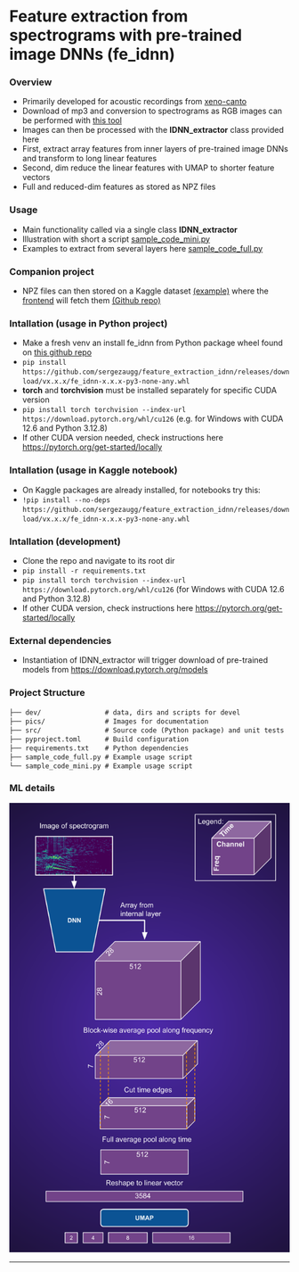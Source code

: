 
# Feature extraction from spectrograms with pre-trained image DNNs (fe_idnn)

### Overview
* Primarily developed for acoustic recordings from [xeno-canto](https://xeno-canto.org/)
* Download of mp3 and conversion to spectrograms as RGB images can be performed with [this tool](https://github.com/sergezaugg/xeno_canto_organizer)  
* Images can then be processed with the **IDNN_extractor** class provided here
* First, extract array features from inner layers of pre-trained image DNNs and transform to long linear features
* Second, dim reduce the linear features with UMAP to shorter feature vectors
* Full and reduced-dim features as stored as NPZ files

### Usage
* Main functionality called via a single class **IDNN_extractor**
* Illustration with short a script [sample_code_mini.py](sample_code_mini.py)
* Examples to extract from several layers here [sample_code_full.py](sample_code_full.py)

### Companion project
* NPZ files can then stored on a Kaggle dataset [(example)](https://www.kaggle.com/datasets/sezaugg/spectrogram-clustering-01) where the [frontend](https://spectrogram-image-clustering.streamlit.app/) will fetch them [(Github repo)](https://github.com/sergezaugg/spectrogram_image_clustering)  

### Intallation (usage in Python project)
* Make a fresh venv an install fe_idnn from Python package wheel found on [this github repo](https://github.com/sergezaugg/feature_extraction_idnn/releases)
* ```pip install https://github.com/sergezaugg/feature_extraction_idnn/releases/download/vx.x.x/fe_idnn-x.x.x-py3-none-any.whl```
* **torch** and **torchvision** must be installed separately for specific CUDA version
* ```pip install torch torchvision --index-url https://download.pytorch.org/whl/cu126``` (e.g. for Windows with CUDA 12.6 and Python 3.12.8)
* If other CUDA version needed, check instructions here https://pytorch.org/get-started/locally

### Intallation (usage in Kaggle notebook)
* On Kaggle packages are already installed, for notebooks try this:
* ```!pip install --no-deps https://github.com/sergezaugg/feature_extraction_idnn/releases/download/vx.x.x/fe_idnn-x.x.x-py3-none-any.whl```

### Intallation (development)
* Clone the repo and navigate to its root dir
* ```pip install -r requirements.txt```
* ```pip install torch torchvision --index-url https://download.pytorch.org/whl/cu126``` (for Windows with CUDA 12.6 and Python 3.12.8)
* If other CUDA version, check instructions here https://pytorch.org/get-started/locally

### External dependencies
* Instantiation of IDNN_extractor will trigger download of pre-trained models from https://download.pytorch.org/models

### Project Structure
```
├── dev/                # data, dirs and scripts for devel
├── pics/               # Images for documentation
├── src/                # Source code (Python package) and unit tests
├── pyproject.toml      # Build configuration
├── requirements.txt    # Python dependencies
├── sample_code_full.py # Example usage script
└── sample_code_mini.py # Example usage script
```

### ML details
<img src="pics/spectro_imDNN_data_flow.png" alt="Example image" width="600"/>

---

